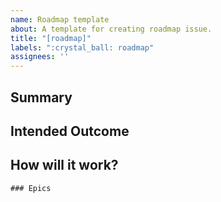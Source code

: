```yaml
---
name: Roadmap template
about: A template for creating roadmap issue.
title: "[roadmap]"
labels: ":crystal_ball: roadmap"
assignees: ''
---
```


## Summary

## Intended Outcome

## How will it work?

```[tasklist]
### Epics
```
